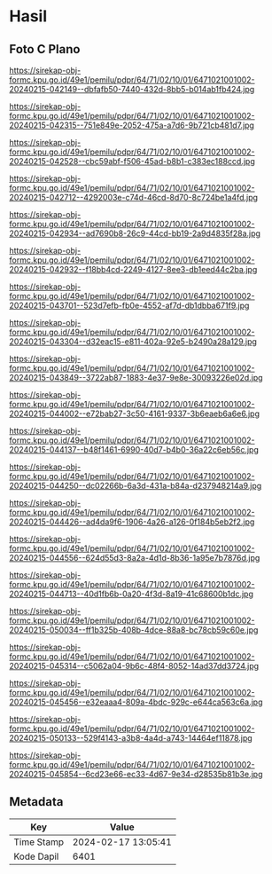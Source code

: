 # Hasil

## Foto C Plano

https://sirekap-obj-formc.kpu.go.id/49e1/pemilu/pdpr/64/71/02/10/01/6471021001002-20240215-042149--dbfafb50-7440-432d-8bb5-b014ab1fb424.jpg

https://sirekap-obj-formc.kpu.go.id/49e1/pemilu/pdpr/64/71/02/10/01/6471021001002-20240215-042315--751e849e-2052-475a-a7d6-9b721cb481d7.jpg

https://sirekap-obj-formc.kpu.go.id/49e1/pemilu/pdpr/64/71/02/10/01/6471021001002-20240215-042528--cbc59abf-f506-45ad-b8b1-c383ec188ccd.jpg

https://sirekap-obj-formc.kpu.go.id/49e1/pemilu/pdpr/64/71/02/10/01/6471021001002-20240215-042712--4292003e-c74d-46cd-8d70-8c724be1a4fd.jpg

https://sirekap-obj-formc.kpu.go.id/49e1/pemilu/pdpr/64/71/02/10/01/6471021001002-20240215-042934--ad7690b8-26c9-44cd-bb19-2a9d4835f28a.jpg

https://sirekap-obj-formc.kpu.go.id/49e1/pemilu/pdpr/64/71/02/10/01/6471021001002-20240215-042932--f18bb4cd-2249-4127-8ee3-db1eed44c2ba.jpg

https://sirekap-obj-formc.kpu.go.id/49e1/pemilu/pdpr/64/71/02/10/01/6471021001002-20240215-043701--523d7efb-fb0e-4552-af7d-db1dbba671f9.jpg

https://sirekap-obj-formc.kpu.go.id/49e1/pemilu/pdpr/64/71/02/10/01/6471021001002-20240215-043304--d32eac15-e811-402a-92e5-b2490a28a129.jpg

https://sirekap-obj-formc.kpu.go.id/49e1/pemilu/pdpr/64/71/02/10/01/6471021001002-20240215-043849--3722ab87-1883-4e37-9e8e-30093226e02d.jpg

https://sirekap-obj-formc.kpu.go.id/49e1/pemilu/pdpr/64/71/02/10/01/6471021001002-20240215-044002--e72bab27-3c50-4161-9337-3b6eaeb6a6e6.jpg

https://sirekap-obj-formc.kpu.go.id/49e1/pemilu/pdpr/64/71/02/10/01/6471021001002-20240215-044137--b48f1461-6990-40d7-b4b0-36a22c6eb56c.jpg

https://sirekap-obj-formc.kpu.go.id/49e1/pemilu/pdpr/64/71/02/10/01/6471021001002-20240215-044250--dc02266b-6a3d-431a-b84a-d237948214a9.jpg

https://sirekap-obj-formc.kpu.go.id/49e1/pemilu/pdpr/64/71/02/10/01/6471021001002-20240215-044426--ad4da9f6-1906-4a26-a126-0f184b5eb2f2.jpg

https://sirekap-obj-formc.kpu.go.id/49e1/pemilu/pdpr/64/71/02/10/01/6471021001002-20240215-044556--624d55d3-8a2a-4d1d-8b36-1a95e7b7876d.jpg

https://sirekap-obj-formc.kpu.go.id/49e1/pemilu/pdpr/64/71/02/10/01/6471021001002-20240215-044713--40d1fb6b-0a20-4f3d-8a19-41c68600b1dc.jpg

https://sirekap-obj-formc.kpu.go.id/49e1/pemilu/pdpr/64/71/02/10/01/6471021001002-20240215-050034--ff1b325b-408b-4dce-88a8-bc78cb59c60e.jpg

https://sirekap-obj-formc.kpu.go.id/49e1/pemilu/pdpr/64/71/02/10/01/6471021001002-20240215-045314--c5062a04-9b6c-48f4-8052-14ad37dd3724.jpg

https://sirekap-obj-formc.kpu.go.id/49e1/pemilu/pdpr/64/71/02/10/01/6471021001002-20240215-045456--e32eaaa4-809a-4bdc-929c-e644ca563c6a.jpg

https://sirekap-obj-formc.kpu.go.id/49e1/pemilu/pdpr/64/71/02/10/01/6471021001002-20240215-050133--529f4143-a3b8-4a4d-a743-14464ef11878.jpg

https://sirekap-obj-formc.kpu.go.id/49e1/pemilu/pdpr/64/71/02/10/01/6471021001002-20240215-045854--6cd23e66-ec33-4d67-9e34-d28535b81b3e.jpg


## Metadata

| Key        | Value               |
| ---------- | ------------------- |
| Time Stamp | 2024-02-17 13:05:41 |
| Kode Dapil | 6401                |



